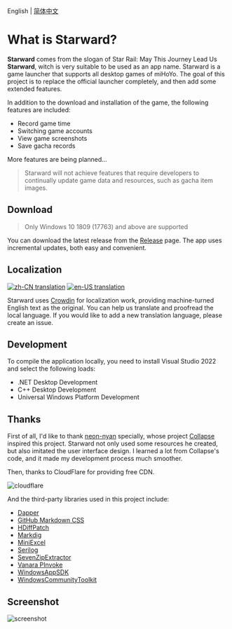 English | [简体中文](./README.zh-CN.md)


# What is Starward?

**Starward** comes from the slogan of Star Rail: May This Journey Lead Us **Starward**, witch is very suitable to be used as an app name. Starward is a game launcher that supports all desktop games of miHoYo. The goal of this project is to replace the official launcher completely, and then add some extended features.

In addition to the download and installation of the game, the following features are included:

- Record game time
- Switching game accounts
- View game screenshots
- Save gacha records

More features are being planned...

> Starward will not achieve features that require developers to continually update game data and resources, such as gacha item images.


## Download

> Only Windows 10 1809 (17763) and above are supported

You can download the latest release from the [Release](https://github.com/Scighost/Starward/releases) page. The app uses incremental updates, both easy and convenient.


## Localization

[![zh-CN translation](https://img.shields.io/badge/dynamic/json?color=blue&label=zh-CN&style=flat&logo=crowdin&query=%24.progress.1.data.translationProgress&url=https%3A%2F%2Fbadges.awesome-crowdin.com%2Fstats-15878835-595799.json)](https://crowdin.com/project/starward/zh-CN)
[![en-US translation](https://img.shields.io/badge/dynamic/json?color=blue&label=en-US&style=flat&logo=crowdin&query=%24.progress.0.data.translationProgress&url=https%3A%2F%2Fbadges.awesome-crowdin.com%2Fstats-15878835-595799.json)](https://crowdin.com/project/starward/en-US)

Starward uses [Crowdin](https://crowdin.com/project/starward) for localization work, providing machine-turned English text as the original. You can help us translate and proofread the local language. If you would like to add a new translation language, please create an issue.


## Development

To compile the application locally, you need to install Visual Studio 2022 and select the following loads:

- .NET Desktop Development
- C++ Desktop Development
- Universal Windows Platform Development


## Thanks

First of all, I'd like to thank [neon-nyan](https://github.com/neon-nyan) specially, whose project [Collapse](https://github.com/neon-nyan/Collapse) inspired this project. Starward not only used some resources he created, but also imitated the user interface design. I learned a lot from Collapse's code, and it made my development process much smoother.

Then, thanks to CloudFlare for providing free CDN.

<img alt="cloudflare" style="max-width: 300px;" src="https://user-images.githubusercontent.com/61003590/246605903-f19b5ae7-33f8-41ac-8130-6d0069fde27a.png" />

And the third-party libraries used in this project include:

- [Dapper](https://github.com/DapperLib/Dapper)
- [GitHub Markdown CSS](https://github.com/sindresorhus/github-markdown-css)
- [HDiffPatch](https://github.com/sisong/HDiffPatch)
- [Markdig](https://github.com/xoofx/markdig)
- [MiniExcel](https://github.com/mini-software/MiniExcel)
- [Serilog](https://github.com/serilog/serilog)
- [SevenZipExtractor](https://github.com/adoconnection/SevenZipExtractor)
- [Vanara PInvoke](https://github.com/dahall/Vanara)
- [WindowsAppSDK](https://github.com/microsoft/WindowsAppSDK)
- [WindowsCommunityToolkit](https://github.com/CommunityToolkit/WindowsCommunityToolkit)


## Screenshot

![screenshot](https://user-images.githubusercontent.com/61003590/246605666-56adfd7f-0e5f-471b-beeb-f6ec4430f89b.png)
